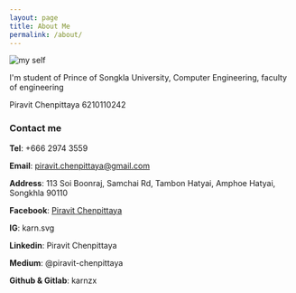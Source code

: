 ```yaml
---
layout: page
title: About Me
permalink: /about/
---
```


![my self](../image/me.jpg)

I'm student of Prince of Songkla University, Computer Engineering, faculty of engineering

Piravit Chenpittaya 6210110242


### **Contact me**

**Tel**: +666 2974 3559

**Email**: piravit.chenpittaya@gmail.com

**Address**: 113 Soi Boonraj, Samchai Rd, Tambon Hatyai, Amphoe Hatyai, Songkhla 90110

**Facebook**: [Piravit Chenpittaya](https://www.facebook.com/piravit.chenpittaya)

**IG**: karn.svg

**Linkedin**: Piravit Chenpittaya

**Medium**: @piravit-chenpittaya

**Github & Gitlab**: karnzx
